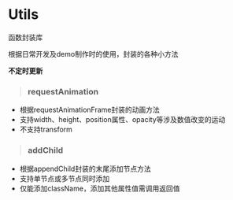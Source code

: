# Utils
函数封装库

根据日常开发及demo制作时的使用，封装的各种小方法

**不定时更新**


> ### requestAnimation

- 根据requestAnimationFrame封装的动画方法
- 支持width、height、position属性、opacity等涉及数值改变的运动
- 不支持transform

> ### addChild

- 根据appendChild封装的末尾添加节点方法
- 支持单节点或多节点同时添加
- 仅能添加className，添加其他属性值需调用返回值
